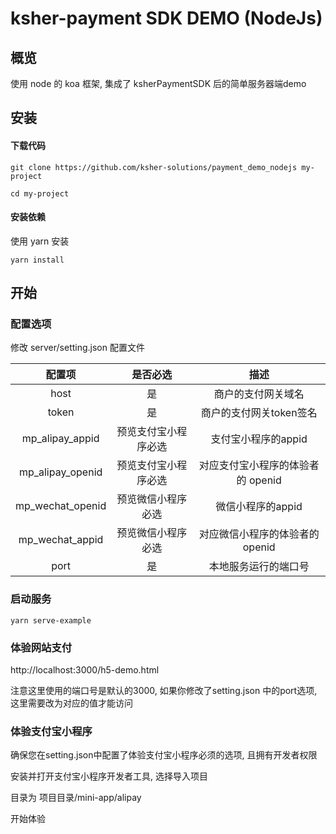 # ksher-payment SDK DEMO (NodeJs)

## 概览

使用 node 的 koa 框架, 集成了 ksherPaymentSDK 后的简单服务器端demo



## 安装

#### 下载代码

```shell
git clone https://github.com/ksher-solutions/payment_demo_nodejs my-project

cd my-project
```

#### 安装依赖

使用 yarn 安装

```shell
yarn install
```

## 开始

### 配置选项

修改 server/setting.json 配置文件

|      配置项      |       是否必选       |               描述                |
| :--------------: | :------------------: | :-------------------------------: |
|       host       |          是          |        商户的支付网关域名         |
|      token       |          是          |      商户的支付网关token签名      |
| mp_alipay_appid  | 预览支付宝小程序必选 |        支付宝小程序的appid        |
| mp_alipay_openid | 预览支付宝小程序必选 | 对应支付宝小程序的体验者的 openid |
| mp_wechat_openid |  预览微信小程序必选  |         微信小程序的appid         |
| mp_wechat_appid  |  预览微信小程序必选  |  对应微信小程序的体验者的 openid  |
|       port       |          是          |       本地服务运行的端口号        |

### 启动服务

```
yarn serve-example
```



### 体验网站支付

http://localhost:3000/h5-demo.html

注意这里使用的端口号是默认的3000, 如果你修改了setting.json 中的port选项, 这里需要改为对应的值才能访问



### 体验支付宝小程序

确保您在setting.json中配置了体验支付宝小程序必须的选项, 且拥有开发者权限

安装并打开支付宝小程序开发者工具, 选择导入项目

目录为 项目目录/mini-app/alipay

开始体验


